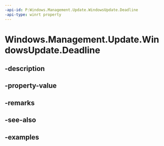 ```yaml
---
-api-id: P:Windows.Management.Update.WindowsUpdate.Deadline
-api-type: winrt property
---
```


# Windows.Management.Update.WindowsUpdate.Deadline

<!--
public System.Nullable<System.DateTimeOffset> Deadline { get; }
-->


## -description

## -property-value

## -remarks

## -see-also

## -examples


